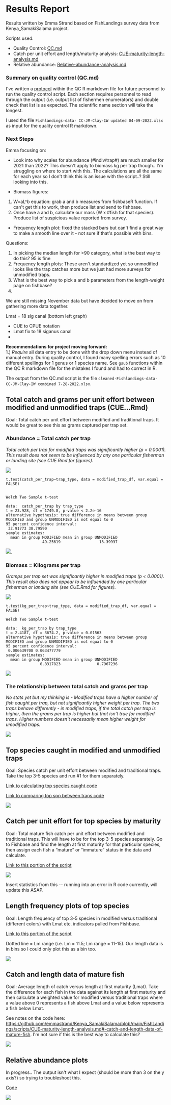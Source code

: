 # Results Report

Results written by Emma Strand based on FishLandings survey data from Kenya_SamakiSalama project.

Scripts used:  
- Quality Control: [QC.md](https://github.com/emmastrand/Kenya_SamakiSalama/blob/main/FishLandings/scripts/QC.md)    
- Catch per unit effort and length/maturity analysis: [CUE-maturity-length-analysis.md](https://github.com/emmastrand/Kenya_SamakiSalama/blob/main/FishLandings/scripts/CUE-maturity-length-analysis.md)      
- Relative abundance: [Relative-abundance-analysis.md]()  

### Summary on quality control (QC.md)

I've written a [protocol](https://github.com/emmastrand/Kenya_SamakiSalama/blob/main/FishLandings/scripts/QC.md#-protocol-to-run-this-with-a-future-xlsx-file) within the QC R markdown file for future personnel to run the quality control script. Each section requires personnel to read through the output (i.e. output list of fishermen enumerators) and double check that list is as expected. The scientific name section will take the longest.

I used the file `Fishlandings-data- CC-JM-Clay-IW updated 04-09-2022.xlsx` as input for the quality control R markdown.


### Next Steps

Emma focusing on:  

- Look into why scales for abundance (#indiv/trap#) are much smaller for 2021 than 2022? This doesn't apply to biomass kg per trap though.. I'm struggling on where to start with this. The calculations are all the same for each year so I don't think this is an issue with the script..? Still looking into this.

- Biomass figures:  
1.  W=aL^b equation: grab a and b measures from fishbaseR function. If can't get this to work, then produce list and send to fishbase.   
2. Once have a and b, calculate our mass (W x #fish for that species). Produce list of suspicious value reported from survey.  

- Frequency length plot: fixed the stacked bars but can't find a great way to make a smooth line over it - not sure if that's possible with bins.

Questions:   
1. In picking the median length for >90 category, what is the best way to do this? 95 is fine   
2. Frequency length plots: These aren't standardized yet so unmodified looks like the trap catches more but we just had more surveys for unmodified traps.  
3. What is the best way to pick a and b parameters from the length-weight page on fishbase?  
4.

We are still missing November data but have decided to move on from gathering more data together.

Lmat = 18 sig canal (bottom left graph)

- CUE to CPUE notation
- Lmat fix to 18 siganus canal
-


**Recommendations for project moving forward:**    
1.) *Require* all data entry to be done with the drop down menu instead of manual entry. During quality control, I found many spelling errors such as 10 different spellings for 1 genus or 1 species name. See `gsub` functions within the QC R markdown file for the mistakes I found and had to correct in R.  

The output from the QC.md script is the file `cleaned-Fishlandings-data- CC-JM-Clay-IW combined 7-28-2022.xlsx`.

## Total catch and grams per unit effort between modified and unmodified traps (CUE...Rmd)

Goal: Total catch per unit effort between modified and traditional traps. It would be great to see this as grams captured per trap set.

### Abundance = Total catch per trap

*Total catch per trap for modified traps was significantly higher (p < 0.0001). This result does not seem to be influenced by any one particular fisherman or landing site (see CUE.Rmd for figures).*

![](https://github.com/emmastrand/Kenya_SamakiSalama/raw/main/FishLandings/scripts/CUE-maturity-length-analysis_files/figure-gfm/unnamed-chunk-4-1.png)

```
t.test(catch_per_trap~trap_type, data = modified_trap_df, var.equal = FALSE)


Welch Two Sample t-test

data:  catch_per_trap by trap_type
t = 23.928, df = 1749.8, p-value < 2.2e-16
alternative hypothesis: true difference in means between group MODIFIED and group UNMODIFIED is not equal to 0
95 percent confidence interval:
 32.91773 38.79590
sample estimates:
  mean in group MODIFIED mean in group UNMODIFIED
                49.25619                 13.39937
```

![](https://github.com/emmastrand/Kenya_SamakiSalama/raw/main/FishLandings/scripts/CUE-maturity-length-analysis_files/figure-gfm/unnamed-chunk-4-4.png).

### Biomass = Kilograms per trap

*Gramps per trap set was significantly higher in modified traps (p < 0.0001). This result also does not appear to be influended by one particular fisherman or landing site (see CUE.Rmd for figures).*

![](https://github.com/emmastrand/Kenya_SamakiSalama/raw/main/FishLandings/scripts/CUE-maturity-length-analysis_files/figure-gfm/unnamed-chunk-5-1.png)

```
t.test(kg_per_trap~trap_type, data = modified_trap_df, var.equal = FALSE)

Welch Two Sample t-test

data:  kg_per_trap by trap_type
t = 2.4187, df = 3674.2, p-value = 0.01563
alternative hypothesis: true difference in means between group MODIFIED and group UNMODIFIED is not equal to 0
95 percent confidence interval:
 0.006639708 0.063477779
sample estimates:
  mean in group MODIFIED mean in group UNMODIFIED
               0.8317823                0.7967236
```

![](https://github.com/emmastrand/Kenya_SamakiSalama/raw/main/FishLandings/scripts/CUE-maturity-length-analysis_files/figure-gfm/unnamed-chunk-5-4.png)

### The relationship between total catch and grams per trap

*No stats yet but my thinking is - Modified traps have a higher number of fish caught per trap, but not significantly higher weight per trap. The two traps behave differently - in modified traps, if the total catch per trap is higher, then the grams per trap is higher but that isn't true for modified traps. Higher numbers doesn't necessarily mean higher weight for umodified traps.*

![](https://github.com/emmastrand/Kenya_SamakiSalama/raw/main/FishLandings/scripts/CUE-maturity-length-analysis_files/figure-gfm/unnamed-chunk-6-1.png)

## Top species caught in modified and unmodified traps

Goal: Species catch per unit effort between modified and traditional traps. Take the top 3-5 species and run #1 for them separately.

[Link to calculating top species caught code](https://github.com/emmastrand/Kenya_SamakiSalama/blob/main/FishLandings/scripts/CUE-maturity-length-analysis.md#-calculate-top-species-caught)

[Link to comparing top spp between traps code](https://github.com/emmastrand/Kenya_SamakiSalama/blob/main/FishLandings/scripts/CUE-maturity-length-analysis.md#-top-species-stats-per-trap)

![](https://github.com/emmastrand/Kenya_SamakiSalama/raw/main/FishLandings/scripts/CUE-maturity-length-analysis_files/figure-gfm/unnamed-chunk-13-1.png)

## Catch per unit effort for top species by maturity

Goal: Total mature fish catch per unit effort between modified and traditional traps. This will have to be for the top 3-5 species separately. Go to Fishbase and find the length at first maturity for that particular species, then assign each fish a “mature” or “immature” status in the data and calculate.

[Link to this portion of the script](https://github.com/emmastrand/Kenya_SamakiSalama/blob/main/FishLandings/scripts/CUE-maturity-length-analysis.md#-catch-per-unit-effort-for-top-species-by-maturity)

![](https://github.com/emmastrand/Kenya_SamakiSalama/raw/main/FishLandings/scripts/CUE-maturity-length-analysis_files/figure-gfm/unnamed-chunk-16-2.png)

Insert statistics from this -- running into an error in R code currently, will update this ASAP.

## Length frequency plots of top species

Goal: Length frequency of top 3-5 species in modified versus traditional (different colors) with Lmat etc. indicators pulled from Fishbase.

[Link to this portion of the script](https://github.com/emmastrand/Kenya_SamakiSalama/blob/main/FishLandings/scripts/CUE-maturity-length-analysis.md#-length-frequency-plots-of-top-species)

Dotted line = Lm range (i.e. Lm = 11.5; Lm range = 11-15). Our length data is in bins so I could only plot this as a bin too.

![](https://github.com/emmastrand/Kenya_SamakiSalama/raw/main/FishLandings/scripts/CUE-maturity-length-analysis_files/figure-gfm/unnamed-chunk-19-1.png)

## Catch and length data of mature fish

Goal: Average length of catch versus length at first maturity (Lmat). Take the difference for each fish in the data against its length at first maturity and then calculate a weighted value for modified versus traditional traps where a value above 0 represents a fish above Lmat and a value below represents a fish below Lmat.

See notes on the code here: https://github.com/emmastrand/Kenya_SamakiSalama/blob/main/FishLandings/scripts/CUE-maturity-length-analysis.md#-catch-and-length-data-of-mature-fish. I'm not sure if this is the best way to calculate this?

![](https://github.com/emmastrand/Kenya_SamakiSalama/raw/main/FishLandings/scripts/CUE-maturity-length-analysis_files/figure-gfm/unnamed-chunk-18-1.png)

## Relative abundance plots

In progress.. The output isn't what I expect (should be more than 3 on the y axis?) so trying to troubleshoot this.

[Code](https://github.com/emmastrand/Kenya_SamakiSalama/blob/main/FishLandings/scripts/Relative-abundance-analysis.md#relative-abundance-analysis-of-fishing-landings-dataset)

![](https://github.com/emmastrand/Kenya_SamakiSalama/raw/main/FishLandings/scripts/Relative-abundance-analysis_files/figure-gfm/unnamed-chunk-5-1.png)
